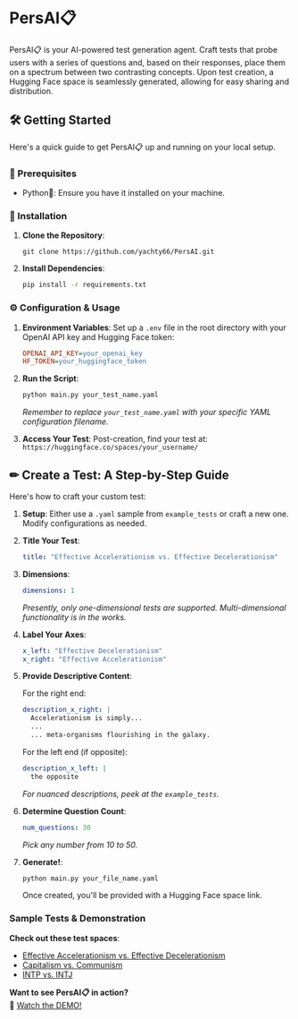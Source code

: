 # PersAI📋

PersAI📋 is your AI-powered test generation agent. Craft tests that probe users with a series of questions and, based on their responses, place them on a spectrum between two contrasting concepts. Upon test creation, a Hugging Face space is seamlessly generated, allowing for easy sharing and distribution.

## 🛠 Getting Started

Here's a quick guide to get PersAI📋 up and running on your local setup.

### 📌 Prerequisites

- Python🐍: Ensure you have it installed on your machine.

### 🔧 Installation

1. **Clone the Repository**: 
   ```
   git clone https://github.com/yachty66/PersAI.git
   ```

2. **Install Dependencies**:
   ```sh
   pip install -r requirements.txt
   ```

### ⚙ Configuration & Usage

1. **Environment Variables**: Set up a `.env` file in the root directory with your OpenAI API key and Hugging Face token:
   ```ini
   OPENAI_API_KEY=your_openai_key
   HF_TOKEN=your_huggingface_token
   ```

2. **Run the Script**: 
   ```sh
   python main.py your_test_name.yaml
   ```
   *Remember to replace `your_test_name.yaml` with your specific YAML configuration filename.*

3. **Access Your Test**: Post-creation, find your test at: `https://huggingface.co/spaces/your_username/`

## ✏ Create a Test: A Step-by-Step Guide

Here's how to craft your custom test:

1. **Setup**: Either use a `.yaml` sample from `example_tests` or craft a new one. Modify configurations as needed.

2. **Title Your Test**: 
   ```yaml
   title: "Effective Accelerationism vs. Effective Decelerationism"
   ```

3. **Dimensions**:
   ```yaml
   dimensions: 1
   ```
   *Presently, only one-dimensional tests are supported. Multi-dimensional functionality is in the works.*

4. **Label Your Axes**: 
   ```yaml
   x_left: "Effective Decelerationism"
   x_right: "Effective Accelerationism"
   ```

5. **Provide Descriptive Content**:

   For the right end:
   ```yaml
   description_x_right: |
     Accelerationism is simply...
     ...
     ... meta-organisms flourishing in the galaxy.
   ```

   For the left end (if opposite):
   ```yaml
   description_x_left: |
     the opposite
   ```
   *For nuanced descriptions, peek at the `example_tests`.*

6. **Determine Question Count**: 
   ```yaml
   num_questions: 30
   ```
   *Pick any number from 10 to 50.*

7. **Generate!**: 
   ```sh
   python main.py your_file_name.yaml
   ```
   Once created, you'll be provided with a Hugging Face space link.

### Sample Tests & Demonstration 

**Check out these test spaces**:
- [Effective Accelerationism vs. Effective Decelerationism](https://huggingface.co/spaces/yachty66/XSLAYdGsVMD5NbU2jQQdKeEkQJOMxm)
- [Capitalism vs. Communism](https://huggingface.co/spaces/yachty66/ZcXPB8U5MhGHOVhJF2ipGix5X40CgU?logs=build)
- [INTP vs. INTJ](https://huggingface.co/spaces/yachty66/j3l1ENYk2VOqzhx1bmWHEvMt6LWyjP?logs=build)

**Want to see PersAI📋 in action?**  
🎥 [Watch the DEMO!](https://x.com/MaxHager66/status/1703228131241292252?s=20)
